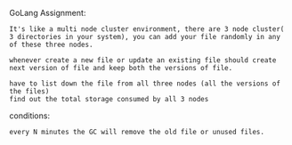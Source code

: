 GoLang Assignment:

	It's like a multi node cluster environment, there are 3 node cluster( 3 directories in your system), you can add your file randomly in any of these three nodes. 

	whenever create a new file or update an existing file should create next version of file and keep both the versions of file. 

	have to list down the file from all three nodes (all the versions of the files)
	find out the total storage consumed by all 3 nodes

conditions: 

	every N minutes the GC will remove the old file or unused files.
